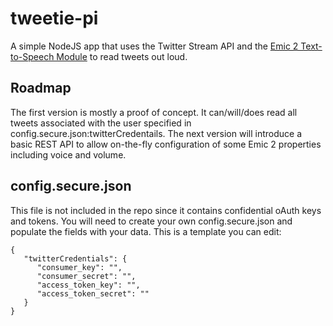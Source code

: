 # tweetie-pi
A simple NodeJS app that uses the Twitter Stream API and the [Emic 2 Text-to-Speech Module](http://www.parallax.com/product/30016) to read tweets out loud.
## Roadmap
The first version is mostly a proof of concept. It can/will/does read all tweets associated with the user specified in config.secure.json:twitterCredentails.
The next version will introduce a basic REST API to allow on-the-fly configuration of some Emic 2 properties including voice and volume.
## config.secure.json
This file is not included in the repo since it contains confidential oAuth keys and tokens. You will need to create your own config.secure.json and populate the fields with your data. This is a template you can edit:

    {
       "twitterCredentials": {
          "consumer_key": "",
          "consumer_secret": "",
          "access_token_key": "",
          "access_token_secret": ""
       }
    }

